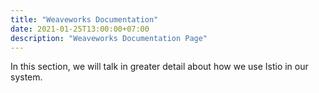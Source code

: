 ```yaml
---
title: "Weaveworks Documentation"
date: 2021-01-25T13:00:00+07:00
description: "Weaveworks Documentation Page"
---
```


In this section, we will talk in greater detail about how we use Istio in our system. 